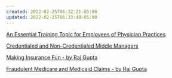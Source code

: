 ```yaml
---
created: 2022-02-25T06:32:21-05:00
updated: 2022-02-25T06:33:48-05:00
---
```

[An Essential Training Topic for Employees of Physician Practices](https://reskilling.substack.com/p/an-essential-training-topic-for-employees?utm_source=url)

[Credentialed and Non-Credentialed Middle Managers](https://reskilling.substack.com/p/credentialed-and-non-credentialed?utm_source=url)

[Making Insurance Fun - by Raj Gupta](https://reskilling.substack.com/p/making-insurance-fun?utm_source=url)

[Fraudulent Medicare and Medicaid Claims - by Raj Gupta](https://reskilling.substack.com/p/fraudulent-medicare-and-medicaid?utm_source=url)

